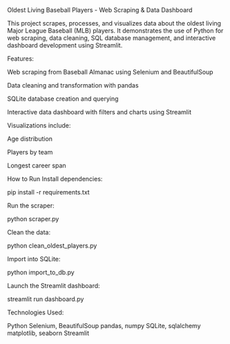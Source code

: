 
Oldest Living Baseball Players - Web Scraping & Data Dashboard

This project scrapes, processes, and visualizes data about the oldest living Major League Baseball (MLB) players. It demonstrates the use of Python for web scraping, data cleaning, SQL database management, and interactive dashboard development using Streamlit.


Features:

Web scraping from Baseball Almanac using Selenium and BeautifulSoup

Data cleaning and transformation with pandas

SQLite database creation and querying

Interactive data dashboard with filters and charts using Streamlit

Visualizations include:

Age distribution

Players by team

Longest career span



How to Run
Install dependencies:

pip install -r requirements.txt

Run the scraper:

python scraper.py

Clean the data:

python clean_oldest_players.py

Import into SQLite:

python import_to_db.py

Launch the Streamlit dashboard:

streamlit run dashboard.py


Technologies Used:

Python
Selenium, BeautifulSoup
pandas, numpy
SQLite, sqlalchemy
matplotlib, seaborn
Streamlit

